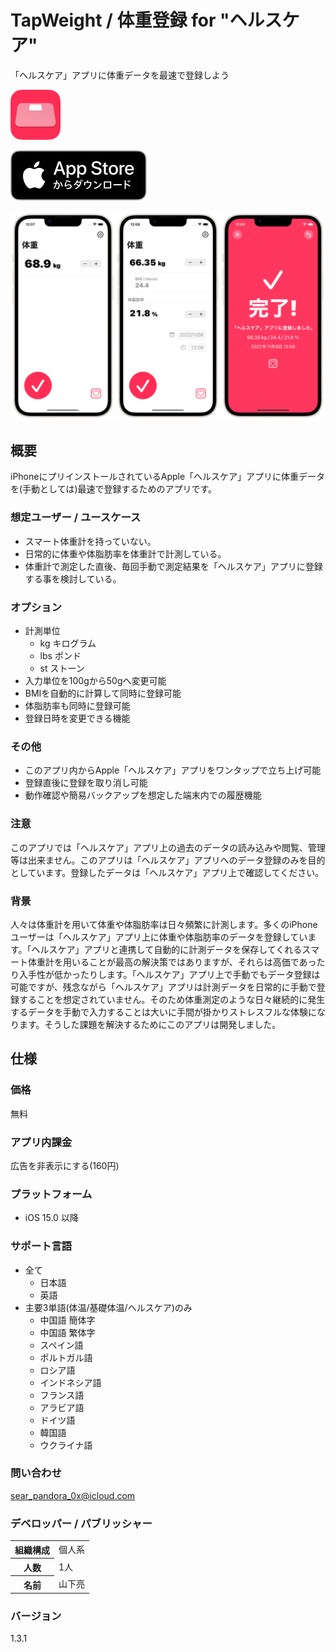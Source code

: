 TapWeight / 体重登録 for "ヘルスケア"
==================================
「ヘルスケア」アプリに体重データを最速で登録しよう

<img src="icon.png" width="80">

[![AppStore link](AppStoreバッジ.svg)](https://apps.apple.com/app/id1624159721)

<img src="top1200w.png" width="600">

概要
--------------------
iPhoneにプリインストールされているApple「ヘルスケア」アプリに体重データを(手動としては)最速で登録するためのアプリです。

### 想定ユーザー / ユースケース
- スマート体重計を持っていない。
- 日常的に体重や体脂肪率を体重計で計測している。
- 体重計で測定した直後、毎回手動で測定結果を「ヘルスケア」アプリに登録する事を検討している。

### オプション
- 計測単位
  - kg キログラム
  - lbs ポンド
  - st ストーン
- 入力単位を100gから50gへ変更可能
- BMIを自動的に計算して同時に登録可能
- 体脂肪率も同時に登録可能
- 登録日時を変更できる機能

### その他
- このアプリ内からApple「ヘルスケア」アプリをワンタップで立ち上げ可能
- 登録直後に登録を取り消し可能
- 動作確認や簡易バックアップを想定した端末内での履歴機能

### 注意
このアプリでは「ヘルスケア」アプリ上の過去のデータの読み込みや閲覧、管理等は出来ません。このアプリは「ヘルスケア」アプリへのデータ登録のみを目的としています。登録したデータは「ヘルスケア」アプリ上で確認してください。

### 背景
人々は体重計を用いて体重や体脂肪率は日々頻繁に計測します。多くのiPhoneユーザーは「ヘルスケア」アプリ上に体重や体脂肪率のデータを登録しています。「ヘルスケア」アプリと連携して自動的に計測データを保存してくれるスマート体重計を用いることが最高の解決策ではありますが、それらは高価であったり入手性が低かったりします。「ヘルスケア」アプリ上で手動でもデータ登録は可能ですが、残念ながら「ヘルスケア」アプリは計測データを日常的に手動で登録することを想定されていません。そのため体重測定のような日々継続的に発生するデータを手動で入力することは大いに手間が掛かりストレスフルな体験になります。そうした課題を解決するためにこのアプリは開発しました。

仕様
-------
### 価格
無料

### アプリ内課金
広告を非表示にする(160円)

### プラットフォーム
- iOS 15.0 以降

### サポート言語
- 全て
  - 日本語
  - 英語
- 主要3単語(体温/基礎体温/ヘルスケア)のみ
  - 中国語 簡体字
  - 中国語 繁体字
  - スペイン語
  - ポルトガル語
  - ロシア語
  - インドネシア語
  - フランス語
  - アラビア語
  - ドイツ語
  - 韓国語
  - ウクライナ語

### 問い合わせ
sear_pandora_0x@icloud.com

### デベロッパー / パブリッシャー
<table>
<tr>
<th>組織構成</th>
<td>個人系</td>
</tr>
<tr>
<th>人数</th>
<td>1人</td>
</tr>
<tr>
<th>名前</th>
<td>山下亮</td>
</tr>
</table>

### バージョン
1.3.1
